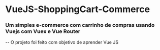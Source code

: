 # VueJS-ShoppingCart-Commerce

### Um simples e-commerce com carrinho de compras usando Vuejs com Vuex e Vue Router

-- O projeto foi feito com objetivo de aprender Vue JS
